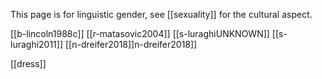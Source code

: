 This page is for linguistic gender, see [[sexuality]] for the cultural aspect.

[[b-lincoln1988c]]
[[r-matasovic2004]]
[[s-luraghiUNKNOWN]]
[[s-luraghi2011]]
[[n-dreifer2018]]n-dreifer2018]]


[[dress]]